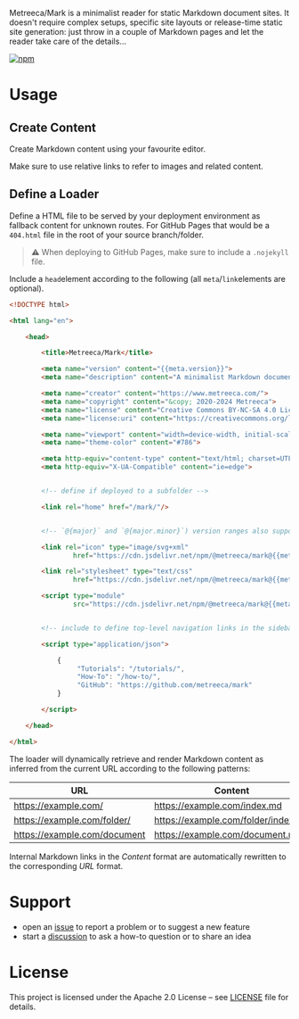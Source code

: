 Metreeca/Mark is a minimalist reader for static Markdown document sites. It doesn't require complex setups, specific
site layouts or release-time static site generation: just throw in a couple of Markdown pages and let the reader take
care of the details…

[![npm](https://img.shields.io/npm/v/@metreeca/mark)](https://www.npmjs.com/package/@metreeca/mark)


# Usage

## Create Content

Create Markdown content using your favourite editor.

Make sure to use relative links to refer to images and related content.

## Define a Loader

Define a HTML file to be served by your deployment environment as fallback content for unknown routes. For GitHub Pages
that would be a `404.html` file in the root of your source branch/folder.

> **⚠️** When deploying to GitHub Pages, make sure to include a `.nojekyll` file.

Include a `head`element according to the following (all `meta`/`link`elements are optional).

```html
<!DOCTYPE html>

<html lang="en">

    <head>

        <title>Metreeca/Mark</title>

        <meta name="version" content="{{meta.version}}">
        <meta name="description" content="A minimalist Markdown document reader">

        <meta name="creator" content="https://www.metreeca.com/">
        <meta name="copyright" content="&copy; 2020-2024 Metreeca">
        <meta name="license" content="Creative Commons BY-NC-SA 4.0 License">
        <meta name="license:uri" content="https://creativecommons.org/licenses/by-nc-sa/4.0/">

        <meta name="viewport" content="width=device-width, initial-scale=1.0">
        <meta name="theme-color" content="#786">

        <meta http-equiv="content-type" content="text/html; charset=UTF-8">
        <meta http-equiv="X-UA-Compatible" content="ie=edge">


        <!-- define if deployed to a subfolder -->

        <link rel="home" href="/mark/"/>


        <!-- `@{major}` and `@{major.minor}`) version ranges also supported -->

        <link rel="icon" type="image/svg+xml"
                href="https://cdn.jsdelivr.net/npm/@metreeca/mark@{{meta.version}}/dist/index.svg"/>

        <link rel="stylesheet" type="text/css"
                href="https://cdn.jsdelivr.net/npm/@metreeca/mark@{{meta.version}}/dist/index.css">

        <script type="module"
                src="https://cdn.jsdelivr.net/npm/@metreeca/mark@{{meta.version}}/dist/index.js"></script>


        <!-- include to define top-level navigation links in the sidebar -->

        <script type="application/json">

            {
                 "Tutorials": "/tutorials/",
                 "How-To": "/how-to/",
                 "GitHub": "https://github.com/metreeca/mark"
            }

        </script>

    </head>

</html>
```

The loader will dynamically retrieve and render Markdown content as inferred from the current URL according to the
following patterns:

| URL						                    | Content							                      |
|------------------------------|-------------------------------------|
| https://example.com/		       | https://example.com/index.md		      |
| https://example.com/folder/  | https://example.com/folder/index.md |
| https://example.com/document | https://example.com/document.md	    |

Internal Markdown links in the *Content* format are automatically rewritten to the corresponding *URL* format.

# Support

- open an [issue](https://github.com/metreeca/mark/issues) to report a problem or to suggest a new feature
- start a [discussion](https://github.com/metreeca/mark/discussions) to ask a how-to question or to share an idea

# License

This project is licensed under the Apache 2.0 License – see
[LICENSE](https://github.com/metreeca/mark/blob/main/LICENSE) file for details.